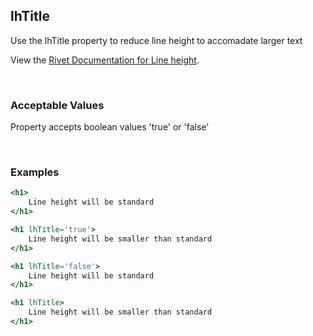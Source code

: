 ## lhTitle

Use the lhTitle property to reduce line height to accomadate larger text

View the [Rivet Documentation for Line height](https://rivet.iu.edu/utilities/typography/#line-height).

<br/>

### Acceptable Values

Property accepts boolean values 'true' or 'false'

<br/>

### Examples

```jsx
<h1>
    Line height will be standard
</h1>

<h1 lhTitle='true'>
    Line height will be smaller than standard
</h1>

<h1 lhTitle='false'>
    Line height will be standard
</h1>

<h1 lhTitle>
    Line height will be smaller than standard
</h1>
```
